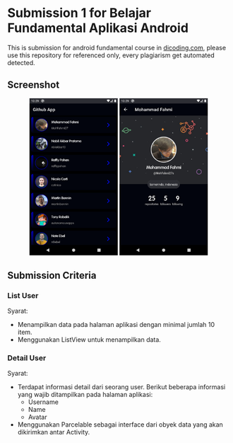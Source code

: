 # Submission 1 for Belajar Fundamental Aplikasi Android
This is submission for android fundamental course in <a href="https://www.dicoding.com/academies/14">dicoding.com</a>, please use this repository for referenced only, every plagiarism get automated detected.


## Screenshot
<p align="center">
  <img src="https://github.com/MohFahmi27/MyFundamentalAndroid/blob/submission-1/Screenshot_1615468573.png" alt="Spash Activity" width="200"/>
  <img src="https://github.com/MohFahmi27/MyFundamentalAndroid/blob/submission-1/Screenshot_1615468578.png" alt="Main Activity" width="200"/>
</p>

## Submission Criteria
### List User
Syarat:
- Menampilkan data pada halaman aplikasi dengan minimal jumlah 10 item.
- Menggunakan ListView untuk menampilkan data.

### Detail User
Syarat:
- Terdapat informasi detail dari seorang user. Berikut beberapa informasi yang wajib ditampilkan pada halaman aplikasi: 
    - Username
    - Name
    - Avatar
- Menggunakan Parcelable sebagai interface dari obyek data yang akan dikirimkan antar Activity.
